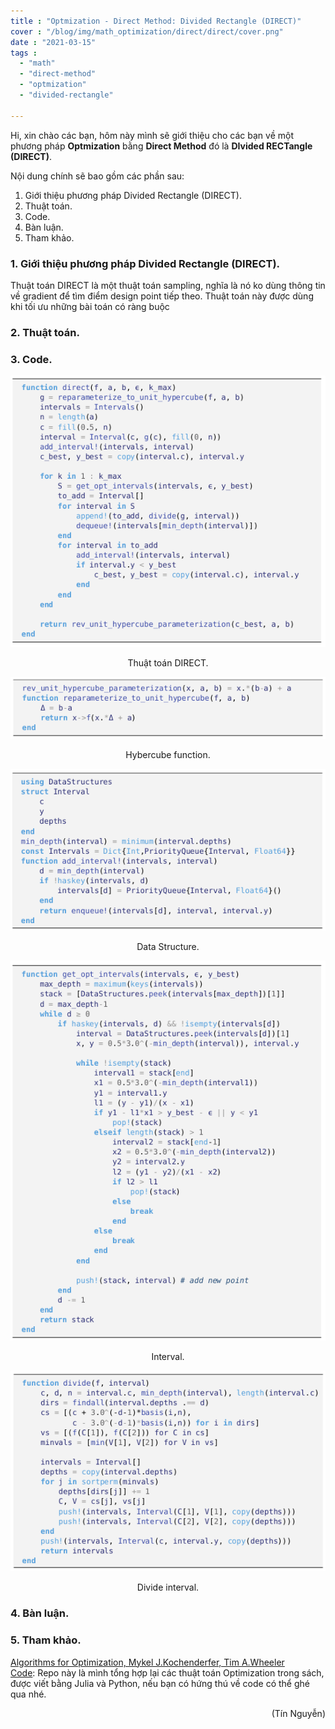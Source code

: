 ```yaml
---
title : "Optmization - Direct Method: Divided Rectangle (DIRECT)"
cover : "/blog/img/math_optimization/direct/direct/cover.png"
date : "2021-03-15"
tags : 
  - "math"
  - "direct-method"
  - "optmization"
  - "divided-rectangle"

---
```


Hi, xin chào các bạn, hôm này mình sẽ giới thiệu cho các bạn về một phương pháp <b>Optmization</b> bằng <b>Direct Method</b> đó là <b>DIvided RECTangle (DIRECT)</b>.

Nội dung chính sẽ bao gồm các phần sau: <br/>

1. Giới thiệu phương pháp Divided Rectangle (DIRECT).
2. Thuật toán.
3. Code.
4. Bàn luận.
5. Tham khảo.



### 1. Giới thiệu phương pháp Divided Rectangle (DIRECT).
Thuật toán DIRECT là một thuật toán sampling, nghĩa là nó ko dùng thông tin về gradient để tìm điểm design point tiếp theo. Thuật toán này được dùng khi tối ưu những bài toán có ràng buộc

### 2. Thuật toán.


### 3. Code.
<p align="center">
  <img src="https://github.com/ngthanhtin/blog/blob/master/static/img/math_optimization/direct/direct/main_code.png?raw=true">
</p>
<div style="text-align: center">Thuật toán DIRECT.</div>

<p align="center">
  <img src="https://github.com/ngthanhtin/blog/blob/master/static/img/math_optimization/direct/direct/hybercube.png?raw=true">
</p>
<div style="text-align: center">Hybercube function.</div>

<p align="center">
  <img src="https://github.com/ngthanhtin/blog/blob/master/static/img/math_optimization/direct/direct/data_structure.png?raw=true">
</p>
<div style="text-align: center">Data Structure.</div>

<p align="center">
  <img src="https://github.com/ngthanhtin/blog/blob/master/static/img/math_optimization/direct/direct/opt_interval.png?raw=true">
</p>
<div style="text-align: center">Interval.</div>

<p align="center">
  <img src="https://github.com/ngthanhtin/blog/blob/master/static/img/math_optimization/direct/direct/divide.png?raw=true">
</p>
<div style="text-align: center">Divide interval.</div>


### 4. Bàn luận.



### 5. Tham khảo.
[Algorithms for Optimization, Mykel J.Kochenderfer, Tim A.Wheeler]()<br/>
[Code](https://github.com/ngthanhtin/optimization_algorithm): Repo này là mình tổng hợp lại các thuật toán Optimization trong sách, được viết bằng Julia và Python, nếu bạn có hứng thú về code có thể ghé qua nhé.<br/>

<div style="text-align: right"> (Tín Nguyễn) </div>
